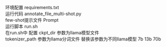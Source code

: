 环境配置  requirements.txt  
运行代码  annotate_file_multi-shot.py  
few-shot提示文件 Prompt  
运行脚本  run.sh  
在run.sh中 配置 ckpt_dir 参数为llama模型文件  
tokenizer_path 参数为llama分词文件
替换该参数为不同llama模型  7b  13b  70b

